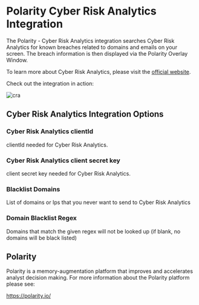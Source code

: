 # Polarity Cyber Risk Analytics Integration
The Polarity - Cyber Risk Analytics integration searches Cyber Risk Analytics for known breaches related to domains and emails on your screen.  The breach information is then displayed  via the Polarity Overlay Window.


To learn more about Cyber Risk Analytics, please visit the [official website](https://cyberriskanalytics.com).

Check out the integration in action:

![cra](https://user-images.githubusercontent.com/22529325/58194771-71565c80-7c94-11e9-8e01-ce814b0b691e.gif)

## Cyber Risk Analytics Integration Options

### Cyber Risk Analytics clientId
clientId needed for Cyber Risk Analytics.

### Cyber Risk Analytics client secret key
client secret key needed for Cyber Risk Analytics.

### Blacklist Domains
List of domains or Ips that you never want to send to Cyber Risk Analytics

### Domain Blacklist Regex
Domains that match the given regex will not be looked up (if blank, no domains will be black listed)

## Polarity

Polarity is a memory-augmentation platform that improves and accelerates analyst decision making.  For more information about the Polarity platform please see:

https://polarity.io/
